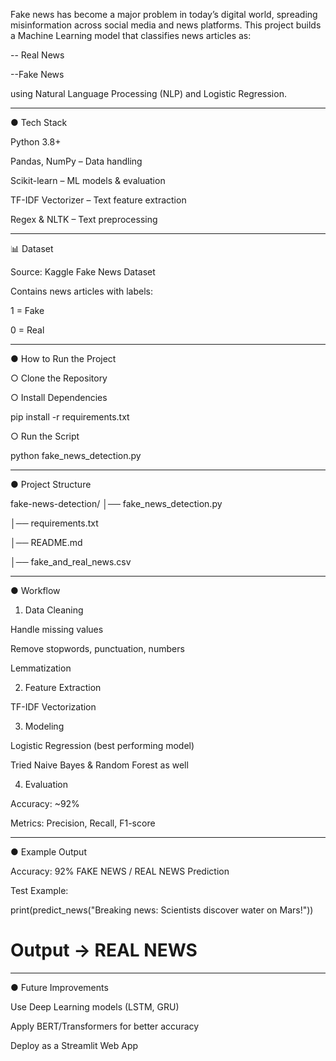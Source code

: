 Fake news has become a major problem in today’s digital world, spreading misinformation across social media and news platforms.
This project builds a Machine Learning model that classifies news articles as:

-- Real News

--Fake News


using Natural Language Processing (NLP) and Logistic Regression.


---

● Tech Stack

Python 3.8+

Pandas, NumPy – Data handling

Scikit-learn – ML models & evaluation

TF-IDF Vectorizer – Text feature extraction

Regex & NLTK – Text preprocessing



---

📊 Dataset

Source: Kaggle Fake News Dataset

Contains news articles with labels:

1 = Fake

0 = Real




---

● How to Run the Project

○ Clone the Repository

○ Install Dependencies

pip install -r requirements.txt

○ Run the Script

python fake_news_detection.py


---

● Project Structure

fake-news-detection/
│── fake_news_detection.py   

│── requirements.txt      

│── README.md         

│── fake_and_real_news.csv


---

● Workflow

1. Data Cleaning

Handle missing values

Remove stopwords, punctuation, numbers

Lemmatization



2. Feature Extraction

TF-IDF Vectorization



3. Modeling

Logistic Regression (best performing model)

Tried Naive Bayes & Random Forest as well



4. Evaluation

Accuracy: ~92%

Metrics: Precision, Recall, F1-score





---

● Example Output

Accuracy: 92%
FAKE NEWS / REAL NEWS Prediction

Test Example:

print(predict_news("Breaking news: Scientists discover water on Mars!"))
# Output → REAL NEWS


---

● Future Improvements

Use Deep Learning models (LSTM, GRU)

Apply BERT/Transformers for better accuracy

Deploy as a Streamlit Web App

